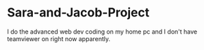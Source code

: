 # Sara-and-Jacob-Project

I do the advanced web dev coding on my home pc and I don't have teamviewer on right now apparently.
